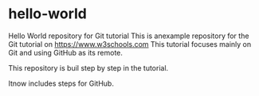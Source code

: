 # hello-world
Hello World repository for Git tutorial
This is anexample repository for the Git tutorial on https://www.w3schools.com
This tutorial focuses mainly on Git and using GitHub as its remote.

This repository is buil step by step in the tutorial.

Itnow includes steps for GitHub.
